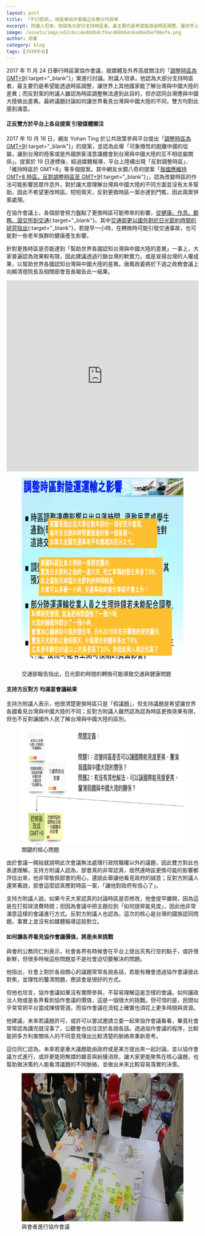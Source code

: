 ```yaml
---
layout: post
title: 「不打假球」，時區案協作會議正反雙方均買單
excerpt: 附議人坦承，他認為大部分支持時區者，最主要仍是希望能透過時區調整，讓世界上其他國家能了解台灣與中國大陸的差異；而反對案的附議人雖認為時區調整無法達到此目的，但亦認同台灣應與中國大陸做出差異。最終議題討論如何讓世界看見台灣與中國大陸的不同，雙方均對此感到滿意。
image: /assets/imgs/e52c6cc4ed8dbdcf6acd68b64c6ad0ed5ef86efe.png
author: 雨蒼
category: blog
tags: [JOIN平台]
---
```


2017 年 11 月 24 日舉行時區案協作會議，就媒體及外界高度關注的「[調整時區為 GMT+9](https://join.gov.tw/idea/detail/90028e3c-f785-438a-836b-25b0b8fb8e1b){:target="_blank"}」案進行討論。附議人坦承，他認為大部分支持時區者，最主要仍是希望能透過時區調整，讓世界上其他國家能了解台灣與中國大陸的差異；而反對案的附議人雖認為時區調整無法達到此目的，但亦認同台灣應與中國大陸做出差異。最終議題討論如何讓世界看見台灣與中國大陸的不同，雙方均對此感到滿意。

#### 正反雙方於平台上各自提案 引發媒體關注

2017 年 10 月 16 日，網友 Yohan Ting 於公共政策參與平台提出「[調整時區為 GMT+9](https://join.gov.tw/idea/detail/90028e3c-f785-438a-836b-25b0b8fb8e1b){:target="_blank"}」的提案，並認為此舉「可象徵性的脫離中國的從屬，讓到台灣的陸客或是外國旅客淺意識體會到台灣與中國大陸的互不相從屬關係」。提案於 19 日達標後，經過媒體報導，平台上陸續出現「反對調整時區」、「維持時區於 GMT+8」等多個提案。其中網友水鏡八奇的提案「[我國應維持 GMT+8 時區，反對調整時區至 GMT+9](https://join.gov.tw/idea/detail/ed306cd5-420c-44b6-aacc-b5061b0799dc){:target="_blank"}」，認為改變時區的作法可能影響民眾作息外，對於讓大眾理解台灣與中國大陸的不同方面並沒有太多幫助，因此不希望更改時區。短短兩天，反對更換時區一案亦達到門檻，因此兩案併案處理。

在協作會議上，各個部會努力盤點了更換時區可能帶來的影響，[從健康、作息、郵務、證交所到交通](https://realtimeboard.com/app/board/o9J_k0UTgYc=/){:target="_blank"}。其中[交通部更以國外對於日光節約時間的研究指出](https://issuu.com/pdis.tw/docs/2017-11-24________________.pptx_e7f524baa0bd0c){:target="_blank"}，若提早一小時，在轉換時可能引發交通事故，也可能對一些老年族群的健康產生影響。

針對更換時區是否能達到「幫助世界各國認知台灣與中國大陸的差異」一事上，大家普遍認為效果較有限，因此建議透過行銷台灣的軟實力，或是宣揚台灣的人權成果，以幫助世界各國認知台灣與中國大陸的差異。唐鳳政委將於下週之政務會議上向賴清德院長及相關部會首長報告此一結果。

<iframe width="100%" height="500" title="realtimeboard" src="https://realtimeboard.com/app/embed/o9J_k0UTgYc=/?&pres=1" frameborder="0" scrolling="no" allowfullscreen></iframe>

<figure>
  <img src="/assets/imgs/e52c6cc4ed8dbdcf6acd68b64c6ad0ed5ef86efe.png" width="682" height="499">
  <figcaption>交通部報告指出，日光節約時間的轉換可能導致交通與健康問題</figcaption>
</figure>

#### 支持方反對方 均滿意會議結果

支持方附議人表示，他很清楚更換時區只是「假議題」，但支持議題是希望讓世界各國看見台灣與中國大陸的不同；反對方附議人雖然認為認為時區更換效果有限，但也不反對讓國外人民了解台灣與中國大陸的區別。

<figure>
  <img src="/assets/imgs/b9a8835b7d688465019291cd3bd5ebe767c101e9.png" width="690" height="305">
  <figcaption>關鍵的核心問題</figcaption>
</figure>

由於會議一開始就說明此次會議無法處理行政院職權以外的議題，因此雙方對此也表達理解。支持方附議人認為，部會真的非常認真，居然連時區更換可能的影響都評估出來，他非常敬佩部會的用心，還說此舉讓他看見政府的誠意；反對方附議人還笑著說，部會這麼認真應對時區一案，「讓他對政府有信心了」。

支持方附議人說，如果今天大家認真的討論時區是否修改，他會提早離開，因為這是在打假球浪費時間；但因為會議中把主題拉到「如何提昇能見度」，因此他非常滿意這樣的會議進行方式。反對方附議人也認為，這次的核心是台灣的國族認同問題，事實上並沒有如媒體報導這般對立。

#### 如何讓各界看見協作會議價值，將是未來挑戰

與會的公務同仁則表示，社會各界有時候會在平台上提出天馬行空的點子，或許很新鮮，但很多時候這些問題並不是社會迫切要解決的問題。

他指出，社會上對於各自關心的議題常常各說各話，若能有機會透過協作會議彼此對焦，並理性的釐清問題，應該會是很好的方式。

但他也坦言，協作會議如果沒有實際參與，不容易理解這是怎樣的會議。如何讓政治人物或是各界看到協作會議的價值，這是一個很大的挑戰。但可惜的是，民間似乎常常把平台當成陳情管道。而協作會議在流程上確實也須花上更多時間與資源。

他建議，未來若議題許可，或許可以嘗試邀請立委一起來協作會議看看，畢竟社會常常認為講完就沒事了，公聽會也往往流於各說各話。透過協作會議的程序，比較能把多方利害關係人的不同意見理出比較清楚的脈絡來重新思考。

這位同仁認為，未來若是重大議題能由政府或是某方提出來一起討論，並以協作會議方式進行，或許更能把無謂的雜音與紛擾消除，讓大家更能聚焦在核心議題，也幫助做決策的人能看清議題的不同脈絡，並做出未來比較容易落實的決策。

<figure>
  <img src="/assets/imgs/791b363d0f996a9e91308e27ea5e14c8ea0c9000.JPG" width="690" height="388">
  <figcaption>與會者進行協作會議</figcaption>
</figure>
